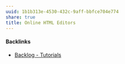 ```yaml
---
uuid: 1b1b313e-4530-432c-9aff-bbfce704e774
share: true
title: Online HTML Editors
---
```

#### Backlinks

* [Backlog - Tutorials](/31f7e81a-967e-41f4-872e-91d1571df726)